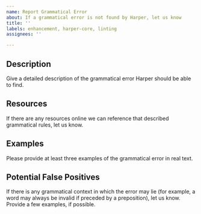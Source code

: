 ```yaml
---
name: Report Grammatical Error
about: If a grammatical error is not found by Harper, let us know
title: ''
labels: enhancement, harper-core, linting
assignees: ''

---
```


## Description

Give a detailed description of the grammatical error Harper should be able to find.

## Resources

If there are any resources online we can reference that described grammatical rules, let us know.

## Examples

Please provide at least three examples of the grammatical error in real text.

## Potential False Positives

If there is any grammatical context in which the error may lie (for example, a word may always be invalid if preceded by a preposition), let us know. Provide a few examples, if possible.
